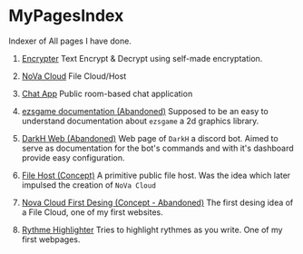 # MyPagesIndex
Indexer of All pages I have done.

1. [Encrypter](https://encrypter.ezsnova.repl.co/)  Text Encrypt & Decrypt using self-made encryptation.

2. [NoVa Cloud](https://novacloud.hendrick-nova.repl.co/) File Cloud/Host

3. [Chat App](https://ezsnova.github.io/nova-chat-app/) Public room-based chat application

4. [ezsgame documentation (Abandoned)](https://ezsgame-doc.ezsnova.repl.co) Supposed to be an easy to understand documentation about `ezsgame` a 2d graphics library.

5. [DarkH Web (Abandoned)](https://darkh-web.soulzgamer.repl.co/) Web page of `DarkH` a discord bot. Aimed to serve as documentation for the bot's commands and with it's dashboard provide easy configuration.

6. [File Host (Concept)](https://FileHost.hendrick-nova.repl.co) A primitive public file host. Was the idea which later impulsed the creation of `NoVa Cloud`

7. [Nova Cloud First Desing (Concept - Abandoned)](https://ezsnova.github.io/NovaCloud-old-desing/) The first desing idea of a File Cloud, one of my first websites. 

8. [Rythme Highlighter](https://ezsnova.github.io/RythmeHighlight/) Tries to highlight rythmes as you write. One of my first webpages.

